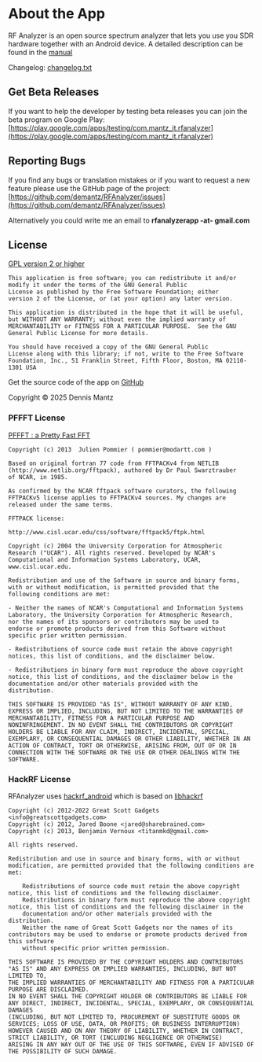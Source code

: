 # About the App

RF Analyzer is an open source spectrum analyzer that lets you use you
SDR hardware together with an Android device. A detailed description
can be found in the [manual](https://github.com/demantz/RFAnalyzer/blob/master/doc/rf_analyzer_manual.md)

Changelog: [changelog.txt](https://raw.githubusercontent.com/demantz/RFAnalyzer/master/changelog.txt)

## Get Beta Releases

If you want to help the developer by testing beta releases you can
join the beta program on Google Play:
[https://play.google.com/apps/testing/com.mantz_it.rfanalyzer](https://play.google.com/apps/testing/com.mantz_it.rfanalyzer)

## Reporting Bugs

If you find any bugs or translation mistakes or if you want to request
a new feature please use the GitHub page of the project:
[https://github.com/demantz/RFAnalyzer/issues](https://github.com/demantz/RFAnalyzer/issues)

Alternatively you could write me an email to **rfanalyzerapp -at- gmail.com**

## License

[GPL version 2 or higher](http://www.gnu.org/licenses/gpl.html)

```
This application is free software; you can redistribute it and/or
modify it under the terms of the GNU General Public
License as published by the Free Software Foundation; either
version 2 of the License, or (at your option) any later version.

This application is distributed in the hope that it will be useful,
but WITHOUT ANY WARRANTY; without even the implied warranty of
MERCHANTABILITY or FITNESS FOR A PARTICULAR PURPOSE.  See the GNU
General Public License for more details.

You should have received a copy of the GNU General Public
License along with this library; if not, write to the Free Software
Foundation, Inc., 51 Franklin Street, Fifth Floor, Boston, MA 02110-1301 USA
```

Get the source code of the app on [GitHub](https://github.com/demantz/RFAnalyzer)

Copyright &copy; 2025 Dennis Mantz

### PFFFT License

[PFFFT : a Pretty Fast FFT](https://bitbucket.org/jpommier/pffft)

```
Copyright (c) 2013  Julien Pommier ( pommier@modartt.com )

Based on original fortran 77 code from FFTPACKv4 from NETLIB
(http://www.netlib.org/fftpack), authored by Dr Paul Swarztrauber
of NCAR, in 1985.

As confirmed by the NCAR fftpack software curators, the following
FFTPACKv5 license applies to FFTPACKv4 sources. My changes are
released under the same terms.

FFTPACK license:

http://www.cisl.ucar.edu/css/software/fftpack5/ftpk.html

Copyright (c) 2004 the University Corporation for Atmospheric
Research ("UCAR"). All rights reserved. Developed by NCAR's
Computational and Information Systems Laboratory, UCAR,
www.cisl.ucar.edu.

Redistribution and use of the Software in source and binary forms,
with or without modification, is permitted provided that the
following conditions are met:

- Neither the names of NCAR's Computational and Information Systems
Laboratory, the University Corporation for Atmospheric Research,
nor the names of its sponsors or contributors may be used to
endorse or promote products derived from this Software without
specific prior written permission.

- Redistributions of source code must retain the above copyright
notices, this list of conditions, and the disclaimer below.

- Redistributions in binary form must reproduce the above copyright
notice, this list of conditions, and the disclaimer below in the
documentation and/or other materials provided with the
distribution.

THIS SOFTWARE IS PROVIDED "AS IS", WITHOUT WARRANTY OF ANY KIND,
EXPRESS OR IMPLIED, INCLUDING, BUT NOT LIMITED TO THE WARRANTIES OF
MERCHANTABILITY, FITNESS FOR A PARTICULAR PURPOSE AND
NONINFRINGEMENT. IN NO EVENT SHALL THE CONTRIBUTORS OR COPYRIGHT
HOLDERS BE LIABLE FOR ANY CLAIM, INDIRECT, INCIDENTAL, SPECIAL,
EXEMPLARY, OR CONSEQUENTIAL DAMAGES OR OTHER LIABILITY, WHETHER IN AN
ACTION OF CONTRACT, TORT OR OTHERWISE, ARISING FROM, OUT OF OR IN
CONNECTION WITH THE SOFTWARE OR THE USE OR OTHER DEALINGS WITH THE
SOFTWARE.
```


### HackRF License

RFAnalyzer uses [hackrf_android](https://github.com/demantz/hackrf_android)
which is based on
[libhackrf](https://github.com/greatscottgadgets/hackrf/tree/master/host/libhackrf)

```
Copyright (c) 2012-2022 Great Scott Gadgets <info@greatscottgadgets.com>
Copyright (c) 2012, Jared Boone <jared@sharebrained.com>
Copyright (c) 2013, Benjamin Vernoux <titanmkd@gmail.com>

All rights reserved.

Redistribution and use in source and binary forms, with or without modification, are permitted provided that the following conditions are met:

    Redistributions of source code must retain the above copyright notice, this list of conditions and the following disclaimer.
    Redistributions in binary form must reproduce the above copyright notice, this list of conditions and the following disclaimer in the 
	documentation and/or other materials provided with the distribution.
    Neither the name of Great Scott Gadgets nor the names of its contributors may be used to endorse or promote products derived from this software
	without specific prior written permission.

THIS SOFTWARE IS PROVIDED BY THE COPYRIGHT HOLDERS AND CONTRIBUTORS "AS IS" AND ANY EXPRESS OR IMPLIED WARRANTIES, INCLUDING, BUT NOT LIMITED TO, 
THE IMPLIED WARRANTIES OF MERCHANTABILITY AND FITNESS FOR A PARTICULAR PURPOSE ARE DISCLAIMED.
IN NO EVENT SHALL THE COPYRIGHT HOLDER OR CONTRIBUTORS BE LIABLE FOR ANY DIRECT, INDIRECT, INCIDENTAL, SPECIAL, EXEMPLARY, OR CONSEQUENTIAL DAMAGES
(INCLUDING, BUT NOT LIMITED TO, PROCUREMENT OF SUBSTITUTE GOODS OR SERVICES; LOSS OF USE, DATA, OR PROFITS; OR BUSINESS INTERRUPTION)
HOWEVER CAUSED AND ON ANY THEORY OF LIABILITY, WHETHER IN CONTRACT, STRICT LIABILITY, OR TORT (INCLUDING NEGLIGENCE OR OTHERWISE)
ARISING IN ANY WAY OUT OF THE USE OF THIS SOFTWARE, EVEN IF ADVISED OF THE POSSIBILITY OF SUCH DAMAGE.
```


